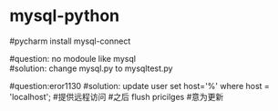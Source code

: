 # mysql-python

#pycharm  install  mysql-connect

#question: no modoule like mysql       
#solution: change mysql.py to mysqltest.py


#question:eror1130
#solution:      update user set host='%' where host = 'localhost';    #提供远程访问
#之后 flush pricilges    #意为更新
